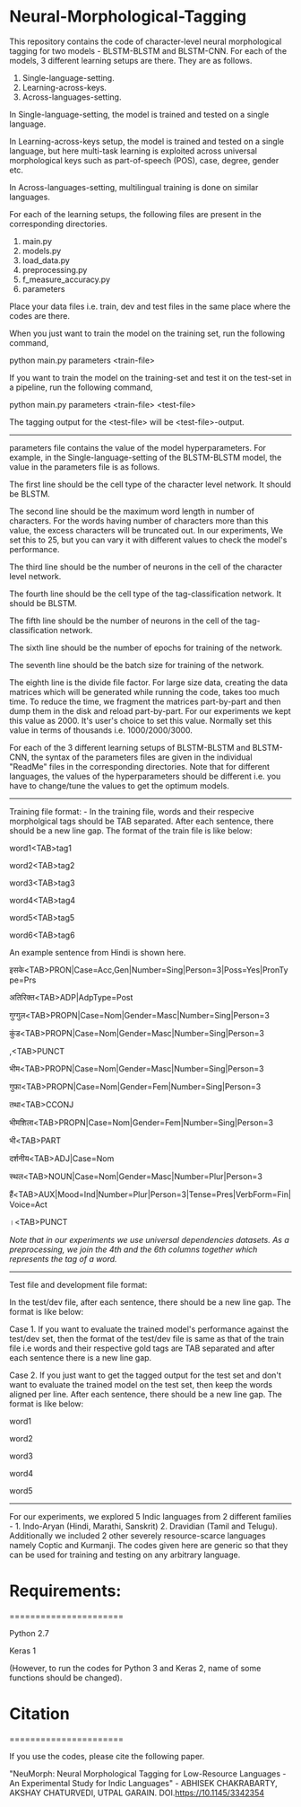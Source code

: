 # Neural-Morphological-Tagging

This repository contains the code of character-level neural morphological tagging for two models - BLSTM-BLSTM and BLSTM-CNN. For each of the models, 3 different learning setups are there. They are as follows.

1. Single-language-setting.
2. Learning-across-keys.
3. Across-languages-setting.

In Single-language-setting, the model is trained and tested on a single language.

In Learning-across-keys setup, the model is trained and tested on a single language, but here multi-task learning is exploited across universal morphological keys such as part-of-speech (POS), case, degree, gender etc.

In Across-languages-setting, multilingual training is done on similar languages.

For each of the learning setups, the following files are present in the corresponding directories.

1. main.py
2. models.py
3. load_data.py
4. preprocessing.py
5. f_measure_accuracy.py
6. parameters

Place your data files i.e. train, dev and test files in the same place where the codes are there.

When you just want to train the model on the training set, run the following command,

python main.py parameters &lt;train-file&gt;

If you want to train the model on the training-set and test it on the test-set in a pipeline, run the following command,

python main.py parameters &lt;train-file&gt; &lt;test-file&gt;

The tagging output for the &lt;test-file&gt; will be &lt;test-file&gt;-output.

*********************************************************************************************

parameters file contains the value of the model hyperparameters. For example, in the Single-language-setting of the BLSTM-BLSTM model, the value in the parameters file is as follows.
  
The first line should be the cell type of the character level network. It should be BLSTM.

The second line should be the maximum word length in number of characters. For the words having number of characters more than this value, the excess characters will be truncated out. In our experiments, We set this to 25, but you can vary it with different values to check the model's performance.

The third line should be the number of neurons in the cell of the character level network.

The fourth line should be the cell type of the tag-classification network. It should be BLSTM.

The fifth line should be the number of neurons in the cell of the tag-classification network.

The sixth line should be the number of epochs for training of the network.

The seventh line should be the batch size for training of the network.

The eighth line is the divide file factor. For large size data, creating the data matrices which will be generated while running the code, takes too much time. To reduce the time, we fragment the matrices part-by-part and then dump them in the disk and reload part-by-part. For our experiments we kept this value as 2000. It's user's choice to set this value. Normally set this value in terms of thousands i.e. 1000/2000/3000.

For each of the 3 different learning setups of BLSTM-BLSTM and BLSTM-CNN, the syntax of the parameters files are given in the individual "ReadMe" files in the corresponding directories. Note that for different languages, the values of the hyperparameters should be different i.e. you have to change/tune the values to get the optimum models.

*********************************************************************************************

Training file format: - In the training file, words and their respecive morpholgical tags should be TAB separated. 
After each sentence, there should be a new line gap. 
The format of the train file is like below:

word1&lt;TAB&gt;tag1

word2&lt;TAB&gt;tag2

word3&lt;TAB&gt;tag3

word4&lt;TAB&gt;tag4
 
word5&lt;TAB&gt;tag5

word6&lt;TAB&gt;tag6

An example sentence from Hindi is shown here.

इसके&lt;TAB&gt;PRON|Case=Acc,Gen|Number=Sing|Person=3|Poss=Yes|PronType=Prs

अतिरिक्त&lt;TAB&gt;ADP|AdpType=Post

गुग्गुल&lt;TAB&gt;PROPN|Case=Nom|Gender=Masc|Number=Sing|Person=3

कुंड&lt;TAB&gt;PROPN|Case=Nom|Gender=Masc|Number=Sing|Person=3

,&lt;TAB&gt;PUNCT

भीम&lt;TAB&gt;PROPN|Case=Nom|Gender=Masc|Number=Sing|Person=3

गुफा&lt;TAB&gt;PROPN|Case=Nom|Gender=Fem|Number=Sing|Person=3

तथा&lt;TAB&gt;CCONJ

भीमशिला&lt;TAB&gt;PROPN|Case=Nom|Gender=Fem|Number=Sing|Person=3

भी&lt;TAB&gt;PART

दर्शनीय&lt;TAB&gt;ADJ|Case=Nom

स्थल&lt;TAB&gt;NOUN|Case=Nom|Gender=Masc|Number=Plur|Person=3

हैं&lt;TAB&gt;AUX|Mood=Ind|Number=Plur|Person=3|Tense=Pres|VerbForm=Fin|Voice=Act

।&lt;TAB&gt;PUNCT

*Note that in our experiments we use universal dependencies datasets. As a preprocessing, we join the 4th and the 6th columns together which represents the tag of a word.*

********************************************************************************************

Test file and development file format:

In the test/dev file, after each sentence, there should be a new line gap. The format is like below:

Case 1. If you want to evaluate the trained model's performance against the test/dev set, then the format of the test/dev file is same as that of the train file i.e words and their respective gold tags are TAB separated and after each sentence there is a new line gap.

Case 2. If you just want to get the tagged output for the test set and don't want to evaluate the trained model on the test set, then keep the words aligned per line. After each sentence, there should be a new line gap. The format is like below:

word1

word2

word3

word4

word5

*****************************************************************************************

For our experiments, we explored 5 Indic languages from 2 different families - 1. Indo-Aryan (Hindi, Marathi, Sanskrit) 2. Dravidian (Tamil and Telugu). Additionally we included 2 other severely resource-scarce languages namely Coptic and Kurmanji. The codes given here are generic so that they can be used for training and testing on any arbitrary language.

# Requirements:
======================

Python 2.7

Keras 1

(However, to run the codes for Python 3 and Keras 2, name of some functions should be changed).




# Citation
======================

If you use the codes, please cite the following paper.

"NeuMorph: Neural Morphological Tagging for Low-Resource Languages - An Experimental Study for Indic Languages" - ABHISEK CHAKRABARTY, AKSHAY CHATURVEDI, UTPAL GARAIN. DOI.https://10.1145/3342354
